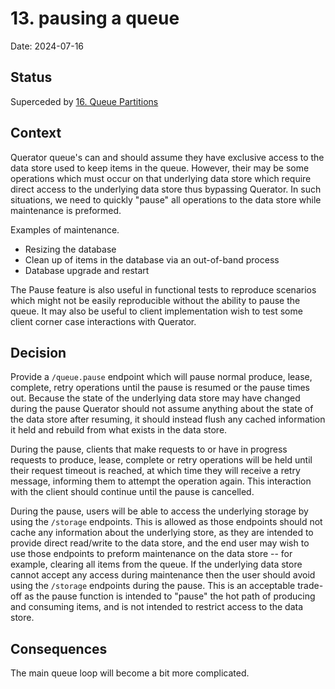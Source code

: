 # 13. pausing a queue

Date: 2024-07-16

## Status

Superceded by [16. Queue Partitions](0016-queue-partitions.md)

## Context

Querator queue's can and should assume they have exclusive access to the data store used to keep items in the queue.
However, their may be some operations which must occur on that underlying data store which require direct access to
the underlying data store thus bypassing Querator. In such situations, we need to quickly "pause" all operations to
the data store while maintenance is preformed.

Examples of maintenance.
* Resizing the database
* Clean up of items in the database via an out-of-band process
* Database upgrade and restart

The Pause feature is also useful in functional tests to reproduce scenarios which might not be easily reproducible 
without the ability to pause the queue. It may also be useful to client implementation wish to test some client 
corner case interactions with Querator.

## Decision

Provide a `/queue.pause` endpoint which will pause normal produce, lease, complete, retry operations until the pause
is resumed or the pause times out. Because the state of the underlying data store may have changed during the pause
Querator should not assume anything about the state of the data store after resuming, it should instead flush any
cached information it held and rebuild from what exists in the data store. 

During the pause, clients that make requests to or have in progress requests to produce, lease, complete or retry
operations will be held until their request timeout is reached, at which time they will receive a retry message, 
informing them to attempt the operation again. This interaction with the client should continue until the pause is 
cancelled.

During the pause, users will be able to access the underlying storage by using the `/storage` endpoints. This is 
allowed as those endpoints should not cache any information about the underlying store, as they are intended to 
provide direct read/write to the data store, and the end user may wish to use those endpoints to preform maintenance
on the data store -- for example, clearing all items from the queue. If the underlying data store cannot accept any 
access during maintenance then the user should avoid using the `/storage` endpoints during the pause. This is an 
acceptable trade-off as the pause function is intended to "pause" the hot path of producing and consuming items, 
and is not intended to restrict access to the data store.

## Consequences

The main queue loop will become a bit more complicated.
